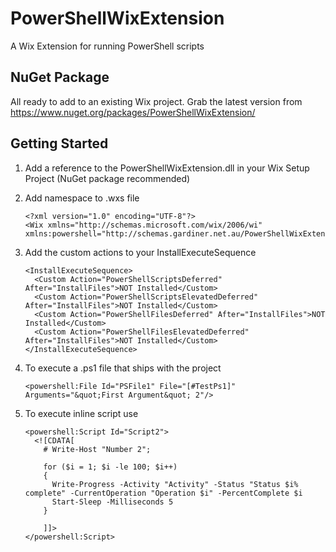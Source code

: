 PowerShellWixExtension
======================

A Wix Extension for running PowerShell scripts

NuGet Package
-------------
All ready to add to an existing Wix project. Grab the latest version from https://www.nuget.org/packages/PowerShellWixExtension/

Getting Started
---------------
1. Add a reference to the PowerShellWixExtension.dll in your Wix Setup Project (NuGet package recommended)
2. Add namespace to .wxs file
    ```
    <?xml version="1.0" encoding="UTF-8"?>
    <Wix xmlns="http://schemas.microsoft.com/wix/2006/wi" xmlns:powershell="http://schemas.gardiner.net.au/PowerShellWixExtensionSchema">
    ```

3. Add the custom actions to your InstallExecuteSequence
    ```
    <InstallExecuteSequence>
      <Custom Action="PowerShellScriptsDeferred" After="InstallFiles">NOT Installed</Custom>
      <Custom Action="PowerShellScriptsElevatedDeferred" After="InstallFiles">NOT Installed</Custom>
      <Custom Action="PowerShellFilesDeferred" After="InstallFiles">NOT Installed</Custom>
      <Custom Action="PowerShellFilesElevatedDeferred" After="InstallFiles">NOT Installed</Custom>
    </InstallExecuteSequence>
    ```
4. To execute a .ps1 file that ships with the project

    ```
   <powershell:File Id="PSFile1" File="[#TestPs1]" Arguments="&quot;First Argument&quot; 2"/>
    ```
5. To execute inline script use
    ```
    <powershell:Script Id="Script2">
      <![CDATA[
        # Write-Host "Number 2";

        for ($i = 1; $i -le 100; $i++) 
        {
          Write-Progress -Activity "Activity" -Status "Status $i% complete" -CurrentOperation "Operation $i" -PercentComplete $i
          Start-Sleep -Milliseconds 5 
        }

        ]]>
    </powershell:Script>
    ```

